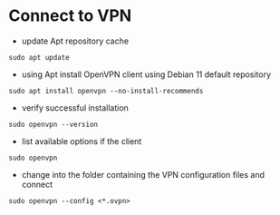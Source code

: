 # Connect to VPN

* update Apt repository cache
```
sudo apt update
```

* using Apt install OpenVPN client using Debian 11 default repository
```
sudo apt install openvpn --no-install-recommends
```

* verify successful installation
```
sudo openvpn --version
```

* list available options if the client
```
sudo openvpn
```

* change into the folder containing the VPN configuration files and connect
```
sudo openvpn --config <*.ovpn>
```

